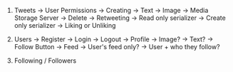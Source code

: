 1. Tweets
   -> User Permissions
   -> Creating
   -> Text
   -> Image -> Media Storage Server
   -> Delete
   -> Retweeting
   -> Read only serializer
   -> Create only serializer
   -> Liking or Unliking

2. Users
   -> Register
   -> Login
   -> Logout
   -> Profile
   -> Image?
   -> Text?
   -> Follow Button
   -> Feed
   -> User's feed only?
   -> User + who they follow?

3. Following / Followers
